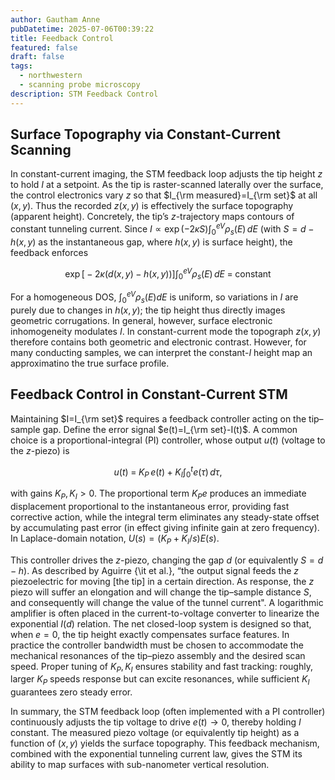 ```yaml
---
author: Gautham Anne
pubDatetime: 2025-07-06T00:39:22
title: Feedback Control
featured: false
draft: false
tags:
  - northwestern
  - scanning probe microscopy
description: STM Feedback Control
---
```


## Surface Topography via Constant-Current Scanning

In constant-current imaging, the STM feedback loop adjusts the tip height $z$ to hold $I$ at a setpoint. As the tip is raster-scanned laterally over the surface, the control electronics vary $z$ so that $I_{\rm measured}=I_{\rm set}$ at all $(x,y)$. Thus the recorded $z(x,y)$ is effectively the surface topography (apparent height). Concretely, the tip’s $z$-trajectory maps contours of constant tunneling current. Since $I\propto\exp(-2\kappa S)\int_0^{eV}\rho_s(E)\,dE$ (with $S=d-h(x,y)$ as the instantaneous gap, where $h(x,y)$ is surface height), the feedback enforces

$$
\exp\bigl[-2\kappa (d(x,y)-h(x,y))\bigr]\int_0^{eV}\rho_s(E)\,dE \;=\; \text{constant}
$$

For a homogeneous DOS, $\int_0^{eV}\rho_s(E)dE$ is uniform, so variations in $I$ are purely due to changes in $h(x,y)$; the tip height thus directly images geometric corrugations. In general, however, surface electronic inhomogeneity modulates $I$. In constant-current mode the topograph $z(x,y)$ therefore contains both geometric and electronic contrast. However, for many conducting samples, we can interpret the constant-$I$ height map an approximatino the true surface profile.

## Feedback Control in Constant-Current STM

Maintaining $I=I_{\rm set}$ requires a feedback controller acting on the tip–sample gap. Define the error signal $e(t)=I_{\rm set}-I(t)$. A common choice is a proportional-integral (PI) controller, whose output $u(t)$ (voltage to the $z$-piezo) is

$$
u(t)\;=\;K_P\,e(t)\;+\;K_I\int_0^t e(\tau)\,d\tau,
$$

with gains $K_P,K_I>0$. The proportional term $K_P e$ produces an immediate displacement proportional to the instantaneous error, providing fast corrective action, while the integral term eliminates any steady-state offset by accumulating past error (in effect giving infinite gain at zero frequency). In Laplace-domain notation, $U(s)=(K_P + K_I/s)E(s)$.

This controller drives the $z$-piezo, changing the gap $d$ (or equivalently $S=d-h$). As described by Aguirre {\it et al.}, “the output signal feeds the $z$ piezoelectric for moving [the tip] in a certain direction. As response, the $z$ piezo will suffer an elongation and will change the tip–sample distance $S$, and consequently will change the value of the tunnel current". A logarithmic amplifier is often placed in the current-to-voltage converter to linearize the exponential $I(d)$ relation. The net closed-loop system is designed so that, when $e=0$, the tip height exactly compensates surface features. In practice the controller bandwidth must be chosen to accommodate the mechanical resonances of the tip–piezo assembly and the desired scan speed. Proper tuning of $K_P,K_I$ ensures stability and fast tracking: roughly, larger $K_P$ speeds response but can excite resonances, while sufficient $K_I$ guarantees zero steady error.

In summary, the STM feedback loop (often implemented with a PI controller) continuously adjusts the tip voltage to drive $e(t)\to0$, thereby holding $I$ constant. The measured piezo voltage (or equivalently tip height) as a function of $(x,y)$ yields the surface topography. This feedback mechanism, combined with the exponential tunneling current law, gives the STM its ability to map surfaces with sub-nanometer vertical resolution.
